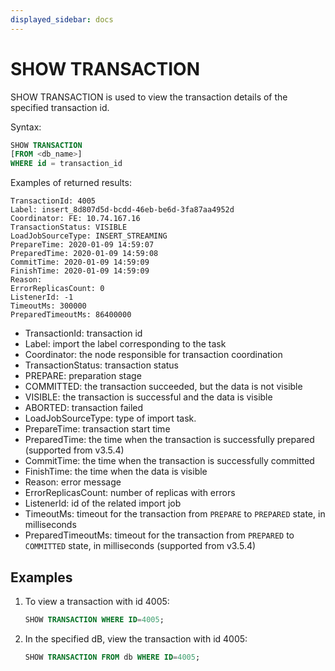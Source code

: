```yaml
---
displayed_sidebar: docs
---
```


# SHOW TRANSACTION

SHOW TRANSACTION is used to view the transaction details of the specified transaction id.

Syntax:

```sql
SHOW TRANSACTION
[FROM <db_name>]
WHERE id = transaction_id
```

Examples of returned results:

```plain text
TransactionId: 4005
Label: insert_8d807d5d-bcdd-46eb-be6d-3fa87aa4952d
Coordinator: FE: 10.74.167.16
TransactionStatus: VISIBLE
LoadJobSourceType: INSERT_STREAMING
PrepareTime: 2020-01-09 14:59:07
PreparedTime: 2020-01-09 14:59:08
CommitTime: 2020-01-09 14:59:09
FinishTime: 2020-01-09 14:59:09
Reason:
ErrorReplicasCount: 0
ListenerId: -1
TimeoutMs: 300000
PreparedTimeoutMs: 86400000
```

* TransactionId: transaction id
* Label: import the label corresponding to the task
* Coordinator: the node responsible for transaction coordination
* TransactionStatus: transaction status
* PREPARE: preparation stage
* COMMITTED: the transaction succeeded, but the data is not visible
* VISIBLE: the transaction is successful and the data is visible
* ABORTED: transaction failed
* LoadJobSourceType: type of import task.
* PrepareTime: transaction start time
* PreparedTime: the time when the transaction is successfully prepared (supported from v3.5.4)
* CommitTime: the time when the transaction is successfully committed
* FinishTime: the time when the data is visible
* Reason: error message
* ErrorReplicasCount: number of replicas with errors
* ListenerId: id of the related import job
* TimeoutMs: timeout for the transaction from `PREPARE` to `PREPARED` state, in milliseconds
* PreparedTimeoutMs: timeout for the transaction from `PREPARED` to `COMMITTED` state, in milliseconds (supported from v3.5.4)

## Examples

1. To view a transaction with id 4005:

    ```sql
    SHOW TRANSACTION WHERE ID=4005;
    ```

2. In the specified dB, view the transaction with id 4005:

    ```sql
    SHOW TRANSACTION FROM db WHERE ID=4005;
    ```
